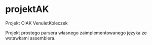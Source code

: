 # projektAK
Projekt OiAK VenuletKoleczek

Projekt prostego parsera własnego zaimplementowanego języka ze wstawkami assemblera. 
